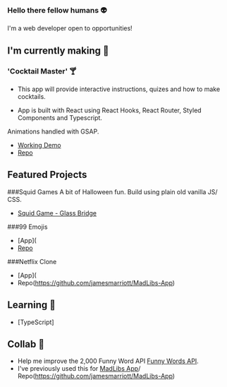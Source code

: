 ### Hello there fellow humans :alien:

I'm a web developer open to opportunities!

## I'm currently making :fish_cake:

### 'Cocktail Master' :cocktail:

- This app will provide interactive instructions, quizes and how to make cocktails.

- App is built with React using React Hooks, React Router, Styled Components and Typescript.

Animations handled with GSAP.
- [Working Demo](https://cocktailking.netlify.app/)
- [Repo](https://github.com/jamesmarriott/CocktailKing)

## Featured Projects

###Squid Games
A bit of Halloween fun. Build using plain old vanilla JS/ CSS.
- [Squid Game - Glass Bridge ](https://jamesmarriott.github.io/SquidGame/)

###99 Emojis
- [App](
- [Repo](https://github.com/jamesmarriott/99emojis)

###Netflix Clone
- [App](
- Repo(https://github.com/jamesmarriott/MadLibs-App)

## Learning :seedling:
- [TypeScript]

## Collab 👯
- Help me improve the 2,000 Funny Word API [Funny Words API](https://github.com/jamesmarriott/FunnyWordsAPI).
- I've previously used this for [MadLibs App](https://madlibzapp.netlify.app/)/ Repo(https://github.com/jamesmarriott/MadLibs-App)
